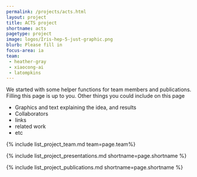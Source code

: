 ```yaml
---
permalink: /projects/acts.html
layout: project
title: ACTS project
shortname: acts
pagetype: project
image: logos/Iris-hep-5-just-graphic.png
blurb: Please fill in
focus-area: ia
team:
 - heather-gray
 - xiaocong-ai
 - latompkins
---
```


We started with some helper functions for team members and publications. Filling this page is up to you. Other things you could include on this page
  * Graphics and text explaining the idea, and results
  * Collaborators
  * links
  * related work 
  * etc

{% include list_project_team.md team=page.team%}

{% include list_project_presentations.md shortname=page.shortname %}

{% include list_project_publications.md shortname=page.shortname %}
